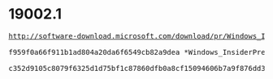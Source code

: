 # 19002.1

<pre>
<a href="http://software-download.microsoft.com/download/pr/Windows_InsiderPreview_SDK_en-us_19002_1.iso">http://software-download.microsoft.com/download/pr/Windows_InsiderPreview_SDK_en-us_19002_1.iso</a>

f959f0a66f911b1ad804a20da6f6549cb82a9dea *Windows_InsiderPreview_SDK_en-us_19002_1.iso

c352d9105c8079f6325d1d75bf1c87860dfb0a8cf15094606b7a9f876dd30626 *Windows_InsiderPreview_SDK_en-us_19002_1.iso
</pre>
